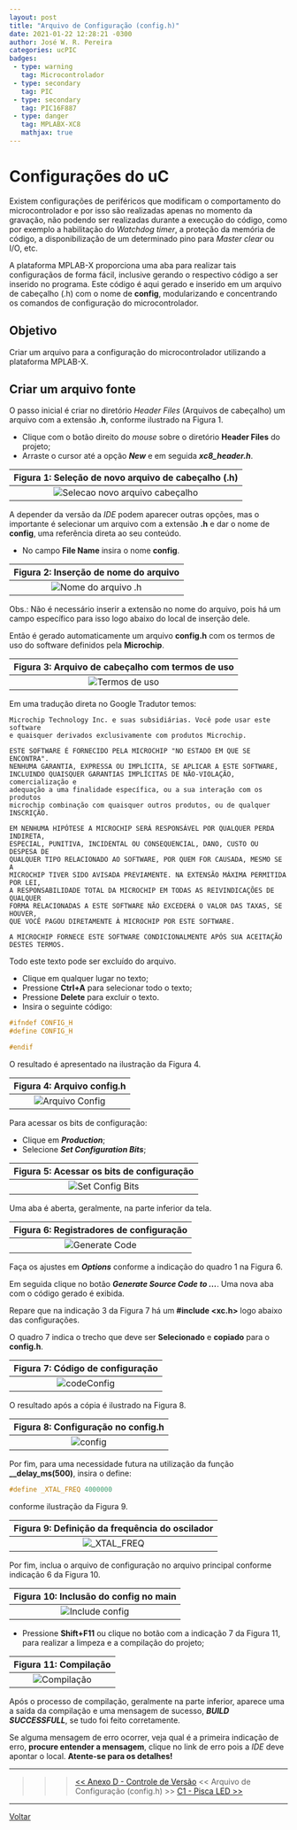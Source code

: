 ```yaml
---
layout: post
title: "Arquivo de Configuração (config.h)"
date: 2021-01-22 12:28:21 -0300
author: José W. R. Pereira
categories: ucPIC
badges:
 - type: warning
   tag: Microcontrolador
 - type: secondary
   tag: PIC
 - type: secondary
   tag: PIC16F887
 - type: danger
   tag: MPLABX-XC8
   mathjax: true
---
```




# Configurações do uC

Existem configurações de periféricos que modificam o comportamento do microcontrolador e por isso são realizadas apenas no momento da gravação, não podendo ser realizadas durante a execução do código, como por exemplo a habilitação do *Watchdog timer*, a proteção da memória de código, a disponibilização de um determinado pino para *Master clear* ou I/O, etc.

A plataforma MPLAB-X proporciona uma aba para realizar tais configuraçãos de forma fácil, inclusive gerando o respectivo código a ser inserido no programa. Este código é aqui gerado e inserido em um arquivo de cabeçalho (.h) com o nome de **config**, modularizando e concentrando os comandos de configuração do microcontrolador.

## Objetivo

Criar um arquivo para a configuração do microcontrolador utilizando a plataforma MPLAB-X.

<!--more-->

## Criar um arquivo fonte

O passo inicial é criar no diretório *Header Files* (Arquivos de cabeçalho) um arquivo com a extensão **.h**, conforme ilustrado na Figura 1.

* Clique com o botão direito do *mouse* sobre o diretório **Header Files** do projeto;
* Arraste o cursor até a opção ***New*** e em seguida ***xc8_header.h***.

| Figura 1: Seleção de novo arquivo de cabeçalho (.h) |
|:---------------------------------------------:|
| ![Selecao novo arquivo cabeçalho]({{site.baseurlimg}}/_posts/tUcPIC/imgP0022/fig01-newH.png{{site.rawimg}}) |

A depender da versão da *IDE* podem aparecer outras opções, mas o importante é selecionar um arquivo com a extensão **.h** e dar o nome de **config**, uma referência direta ao seu conteúdo.

* No campo **File Name** insira o nome **config**.

| Figura 2: Inserção de nome do arquivo |
|:---------------------------------------------:|
| ![Nome do arquivo .h]({{site.baseurlimg}}/_posts/tUcPIC/imgP0022/fig02-nome.png{{site.rawimg}}) |

Obs.: Não é necessário inserir a extensão no nome do arquivo, pois há um campo específico para isso logo abaixo do local de inserção dele.

Então é gerado automaticamente um arquivo **config.h** com os termos de uso do software definidos pela **Microchip**.

| Figura 3: Arquivo de cabeçalho com termos de uso |
|:---------------------------------------------:|
| ![Termos de uso]({{site.baseurlimg}}/_posts/tUcPIC/imgP0022/fig03-termos.png{{site.rawimg}}) |


Em uma tradução direta no Google Tradutor temos:
```
Microchip Technology Inc. e suas subsidiárias. Você pode usar este software 
e quaisquer derivados exclusivamente com produtos Microchip.

ESTE SOFTWARE É FORNECIDO PELA MICROCHIP "NO ESTADO EM QUE SE ENCONTRA". 
NENHUMA GARANTIA, EXPRESSA OU IMPLÍCITA, SE APLICAR A ESTE SOFTWARE, 
INCLUINDO QUAISQUER GARANTIAS IMPLÍCITAS DE NÃO-VIOLAÇÃO, comercialização e
adequação a uma finalidade específica, ou a sua interação com os produtos 
microchip combinação com quaisquer outros produtos, ou de qualquer INSCRIÇÃO.

EM NENHUMA HIPÓTESE A MICROCHIP SERÁ RESPONSÁVEL POR QUALQUER PERDA INDIRETA,
ESPECIAL, PUNITIVA, INCIDENTAL OU CONSEQUENCIAL, DANO, CUSTO OU DESPESA DE 
QUALQUER TIPO RELACIONADO AO SOFTWARE, POR QUEM FOR CAUSADA, MESMO SE A 
MICROCHIP TIVER SIDO AVISADA PREVIAMENTE. NA EXTENSÃO MÁXIMA PERMITIDA POR LEI, 
A RESPONSABILIDADE TOTAL DA MICROCHIP EM TODAS AS REIVINDICAÇÕES DE QUALQUER 
FORMA RELACIONADAS A ESTE SOFTWARE NÃO EXCEDERÁ O VALOR DAS TAXAS, SE HOUVER, 
QUE VOCÊ PAGOU DIRETAMENTE À MICROCHIP POR ESTE SOFTWARE.

A MICROCHIP FORNECE ESTE SOFTWARE CONDICIONALMENTE APÓS SUA ACEITAÇÃO DESTES TERMOS.

```

Todo este texto pode ser excluído do arquivo.

* Clique em qualquer lugar no texto;
* Pressione **Ctrl+A** para selecionar todo o texto;
* Pressione **Delete** para excluir o texto.
* Insira o seguinte código: 

```c
#ifndef CONFIG_H
#define CONFIG_H

#endif 
```

O resultado é apresentado na ilustração da Figura 4.

| Figura 4: Arquivo config.h |
|:---------------------------------------------:|
| ![Arquivo Config]({{site.baseurlimg}}/_posts/tUcPIC/imgP0022/fig04-config.png{{site.rawimg}}) |

Para acessar os bits de configuração:
* Clique em ***Production***;
* Selecione ***Set Configuration Bits***;


| Figura 5: Acessar os bits de configuração |
|:---------------------------------------------:|
| ![Set Config Bits]({{site.baseurlimg}}/_posts/tUcPIC/imgP0022/fig05-setConfigBits.png{{site.rawimg}}) |

Uma aba é aberta, geralmente, na parte inferior da tela.

| Figura 6: Registradores de configuração |
|:---------------------------------------------:|
| ![Generate Code]({{site.baseurlimg}}/_posts/tUcPIC/imgP0022/fig06-genCode.png{{site.rawimg}}) |


Faça os ajustes em ***Options*** conforme a indicação do quadro 1 na Figura 6.

Em seguida clique no botão ***Generate Source Code to ...***.
Uma nova aba com o código gerado é exibida. 

Repare que na indicação 3 da Figura 7 há um **#include <xc.h>** logo abaixo das configurações. 

O quadro 7 indica o trecho que deve ser **Selecionado** e **copiado** para o **config.h**.

| Figura 7: Código de configuração |
|:---------------------------------------------:|
| ![codeConfig]({{site.baseurlimg}}/_posts/tUcPIC/imgP0022/fig07-codeConfig.png{{site.rawimg}}) |


O resultado após a cópia é ilustrado na Figura 8.

| Figura 8: Configuração no config.h |
|:---------------------------------------------:|
| ![config]({{site.baseurlimg}}/_posts/tUcPIC/imgP0022/fig08-config.png{{site.rawimg}}) |

Por fim, para uma necessidade futura na utilização da função **__delay_ms(500)**, insira o define:
```c
#define _XTAL_FREQ 4000000
```
conforme ilustração da Figura 9.

| Figura 9: Definição da frequência do oscilador |
|:---------------------------------------------:|
| ![_XTAL_FREQ]({{site.baseurlimg}}/_posts/tUcPIC/imgP0022/fig09-xtal.png{{site.rawimg}}) |

Por fim, inclua o arquivo de configuração no arquivo principal conforme indicação 6 da Figura 10.

| Figura 10: Inclusão do config no main |
|:---------------------------------------------:|
| ![Include config]({{site.baseurlimg}}/_posts/tUcPIC/imgP0022/fig10-main.png{{site.rawimg}}) |


* Pressione **Shift+F11** ou clique no botão com a indicação 7 da Figura 11, para realizar a limpeza e a compilação do projeto;
 

| Figura 11: Compilação |
|:---------------------------------------------:|
| ![Compilação]({{site.baseurlimg}}/_posts/tUcPIC/imgP0022/fig11-compilacao.png{{site.rawimg}}) |

Após o processo de compilação, geralmente na parte inferior, aparece uma a saída da compilação e uma mensagem de sucesso,  ***BUILD SUCCESSFULL***, se tudo foi feito corretamente.

Se alguma mensagem de erro ocorrer, veja qual é a primeira indicação de erro, **procure entender a mensagem**, clique no link de erro pois a *IDE* deve apontar o local. **Atente-se para os detalhes!**


<hr/>

>>> [<< Anexo D - Controle de Versão]({{site.baseurl}}/2021/capD-versionamento) << Arquivo de Configuração (config.h) >> [C1 - Pisca LED >>]({{site.baseurl}}/2021/c1-piscaLED)

<hr/>

[Voltar]({{site.baseurl}}/docs/tecnology/ucPIC)

